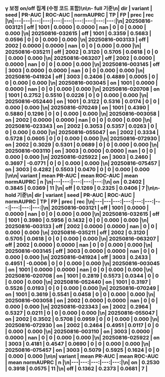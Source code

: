 ### γ 보정 on/off 집계 (수정 코드 포함)\n\n- full 기준\n| dir | variant | seed | PR-AUC | ROC-AUC | normAUPRC | TP | FP | prec | rec |\n|---|---|---:|---:|---:|---:|---:|---:|---:|---:|\n| 20250816-003121 | off | 1001 | 0.0000 | 0.0000 | nan | 0 | 0 | 0.000 | 0.000 |\n| 20250816-032615 | off | 1001 | 0.3359 | 0.5683 | 0.0596 | 0 | 0 | 0.000 | 0.000 |\n| 20250816-003133 | off | 2002 | 0.0000 | 0.0000 | nan | 0 | 0 | 0.000 | 0.000 |\n| 20250816-035211 | off | 2002 | 0.3120 | 0.5705 | 0.0618 | 0 | 0 | 0.000 | 0.000 |\n| 20250816-063207 | off | 2002 | 0.0000 | 0.0000 | nan | 0 | 0 | 0.000 | 0.000 |\n| 20250816-003145 | off | 3003 | 0.0000 | 0.0000 | nan | 0 | 0 | 0.000 | 0.000 |\n| 20250816-041924 | off | 3003 | 0.2406 | 0.4889 | 0.0005 | 0 | 0 | 0.000 | 0.000 |\n| 20250816-003045 | on | 1001 | 0.0000 | 0.0000 | nan | 0 | 0 | 0.000 | 0.000 |\n| 20250816-020708 | on | 1001 | 0.2752 | 0.5510 | 0.0226 | 0 | 0 | 0.000 | 0.000 |\n| 20250816-052440 | on | 1001 | 0.3122 | 0.5316 | 0.0174 | 0 | 0 | 0.000 | 0.000 |\n| 20250816-070249 | on | 1001 | 0.4390 | 0.5880 | 0.1296 | 0 | 0 | 0.000 | 0.000 |\n| 20250816-003058 | on | 2002 | 0.0000 | 0.0000 | nan | 0 | 0 | 0.000 | 0.000 |\n| 20250816-023343 | on | 2002 | 0.3053 | 0.5357 | 0.0263 | 0 | 0 | 0.000 | 0.000 |\n| 20250816-055047 | on | 2002 | 0.3334 | 0.5728 | 0.0605 | 0 | 0 | 0.000 | 0.000 |\n| 20250816-072930 | on | 2002 | 0.3029 | 0.5301 | 0.0689 | 0 | 0 | 0.000 | 0.000 |\n| 20250816-003110 | on | 3003 | 0.0000 | 0.0000 | nan | 0 | 0 | 0.000 | 0.000 |\n| 20250816-025922 | on | 3003 | 0.2460 | 0.3697 | -0.0771 | 0 | 0 | 0.000 | 0.000 |\n| 20250816-075457 | on | 3003 | 0.4282 | 0.5503 | 0.0470 | 0 | 0 | 0.000 | 0.000 |\n\n| variant | mean PR-AUC | mean ROC-AUC | mean normAUPRC | n |\n|---|---:|---:|---:|---:|\n| on | 0.2402 | 0.3845 | 0.0369 | 11 |\n| off | 0.1269 | 0.2325 | 0.0406 | 7 |\n\n- hold 기준\n| dir | variant | seed | PR-AUC | ROC-AUC | normAUPRC | TP | FP | prec | rec |\n|---|---|---:|---:|---:|---:|---:|---:|---:|---:|\n| 20250816-003121 | off | 1001 | 0.0000 | 0.0000 | nan | 0 | 0 | 0.000 | 0.000 |\n| 20250816-032615 | off | 1001 | 0.3980 | 0.5956 | 0.1432 | 0 | 0 | 0.000 | 0.000 |\n| 20250816-003133 | off | 2002 | 0.0000 | 0.0000 | nan | 0 | 0 | 0.000 | 0.000 |\n| 20250816-035211 | off | 2002 | 0.3120 | 0.5705 | 0.0618 | 0 | 0 | 0.000 | 0.000 |\n| 20250816-063207 | off | 2002 | 0.0000 | 0.0000 | nan | 0 | 0 | 0.000 | 0.000 |\n| 20250816-003145 | off | 3003 | 0.0000 | 0.0000 | nan | 0 | 0 | 0.000 | 0.000 |\n| 20250816-041924 | off | 3003 | 0.2433 | 0.4951 | -0.0006 | 0 | 0 | 0.000 | 0.000 |\n| 20250816-003045 | on | 1001 | 0.0000 | 0.0000 | nan | 0 | 0 | 0.000 | 0.000 |\n| 20250816-020708 | on | 1001 | 0.2819 | 0.5573 | 0.0344 | 0 | 0 | 0.000 | 0.000 |\n| 20250816-052440 | on | 1001 | 0.3197 | 0.5526 | 0.0193 | 0 | 0 | 0.000 | 0.000 |\n| 20250816-070249 | on | 1001 | 0.3619 | 0.5541 | 0.0458 | 0 | 0 | 0.000 | 0.000 |\n| 20250816-003058 | on | 2002 | 0.0000 | 0.0000 | nan | 0 | 0 | 0.000 | 0.000 |\n| 20250816-023343 | on | 2002 | 0.2964 | 0.5327 | 0.0211 | 0 | 0 | 0.000 | 0.000 |\n| 20250816-055047 | on | 2002 | 0.3502 | 0.5708 | 0.0959 | 0 | 0 | 0.000 | 0.000 |\n| 20250816-072930 | on | 2002 | 0.2464 | 0.4951 | 0.0117 | 0 | 0 | 0.000 | 0.000 |\n| 20250816-003110 | on | 3003 | 0.0000 | 0.0000 | nan | 0 | 0 | 0.000 | 0.000 |\n| 20250816-025922 | on | 3003 | 0.4181 | 0.4547 | 0.0690 | 0 | 0 | 0.000 | 0.000 |\n| 20250816-075457 | on | 3003 | 0.5079 | 0.5925 | 0.1624 | 0 | 0 | 0.000 | 0.000 |\n\n| variant | mean PR-AUC | mean ROC-AUC | mean normAUPRC | n |\n|---|---:|---:|---:|---:|\n| on | 0.2530 | 0.3918 | 0.0575 | 11 |\n| off | 0.1362 | 0.2373 | 0.0681 | 7 |